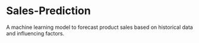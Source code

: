 # Sales-Prediction
 A machine learning model to forecast product sales based on historical data and influencing factors.
